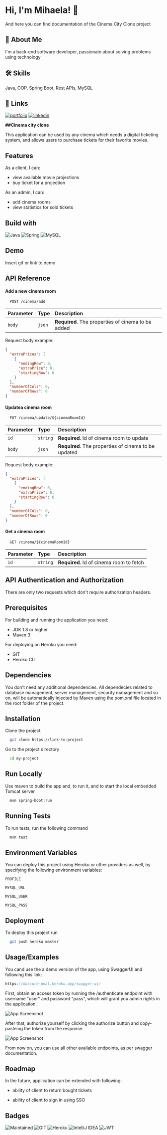 # Hi, I'm Mihaela! 👋
And here you can find documentation of the Cinema City Clone project


## 🚀 About Me
I'm a back-end software developer, passionate about solving problems using technology 
## 🛠 Skills
Java, OOP, Spring Boot, Rest APIs, MySQL


## 🔗 Links
[![portfolio](https://img.shields.io/badge/my_portfolio-000?style=for-the-badge&logo=ko-fi&logoColor=white)](https://mihaelaantalute.github.io/)
[![linkedin](https://img.shields.io/badge/linkedin-0A66C2?style=for-the-badge&logo=linkedin&logoColor=white)](https://www.linkedin.com/in/mihaela-antalute-4248b7263/)



**##Cinema city clone**


This application can be used by any cinema which needs a digital ticketing system, and allows users to purchase tickets for their favorite movies.




## Features
As a client, I can:
- view available movie projections
- buy ticket for a projection

As an admin, I can:
- add cinema rooms
- view statistics for sold tickets


## Build with
![Java](https://img.shields.io/badge/Java-ED8B00?style=for-the-badge&logo=java&logoColor=white)
![Spring](https://img.shields.io/badge/Spring-6DB33F?style=for-the-badge&logo=spring&logoColor=white)
![MySQL](https://img.shields.io/badge/mysql-%2300f.svg?style=for-the-badge&logo=mysql&logoColor=white)

## Demo

Insert gif or link to demo


## API Reference

#### Add a new cinema room

```http
  POST /cinema/add
```

| Parameter | Type     | Description                |
| :-------- | :------- | :------------------------- |
| `body` | `json` | **Required**.  The properties of cinema to be added  |

Request body example:

```json
{
  "extraPrices": [
    {
      "endingRow": 0,
      "extraPrice": 0,
      "startingRow": 0
    }
  ],
  "numberOfCols": 0,
  "numberOfRows": 0
}
```  


#### Updatea cinema room

```http
  PUT /cinema/update/${cinemaRoomId}
```

| Parameter | Type     | Description                       |
| :-------- | :------- | :-------------------------------- |
| `id`      | `string` | **Required**.  Id of cinema room to update|
|  `body` | `json` | **Required**.  The properties of cinema to be updated |

Request body example:

```json
{
  "extraPrices": [
    {
      "endingRow": 0,
      "extraPrice": 0,
      "startingRow": 0
    }
  ],
  "numberOfCols": 0,
  "numberOfRows": 0
}
``` 


#### Get a cinema room
```http
  GET /cinema/${cinemaRoomId}
```

| Parameter | Type     | Description                       |
| :-------- | :------- | :-------------------------------- |
| `id`      | `string` | **Required**.   Id of cinema room to fetch  |



## API Authentication and Authorization
There are only two requests which don't require authorization headers.
## Prerequisites

For building and running the application you need:
- JDK 1.8 or higher
- Maven 3

For deploying on Heroku you need:
- GIT 
- Heroku CLI

## Dependencies
You don't need any additional dependencies.
All dependecies related to database management, server management, security management and so on, will be automatically injected by Maven using the pom.xml file located in the root folder of the project.

## Installation
Clone the project

```bash
  git clone https://link-to-project
```

Go to the project directory

```bash
  cd my-project
```






## Run Locally

Use maven to build the app and, to run it, and to start the local embedded Tomcat server

```bash
  mvn spring-boot:run
```


## Running Tests

To run tests, run the following command

```bash
  mvn test
```



## Environment Variables

You can deploy this project using Heroku or other providers as well, by specifying the following environment variables:

`PROFILE`

`MYSQL_URL`

`MYSQL_USER`

`MYSQL_PASS`




## Deployment


To deploy this project run

```bash
  git push heroku master
```



## Usage/Examples

You cand use the a demo version of the app, using SwaggerUI and following this link:

```javascript
https://obscure-peal.heroku.app/swagger-ui/
```

First, obtain an access token by running the /authenticate endpoint with username "user" and password "pass", which will grant you admin rights in the application.

![App Screenshot](https://i.imgur.com/VTQibfA_d.webp?maxwidth=760&fidelity=grand)

After that, authorize yourself by clicking the authorize button and copy-pasteing the token from the response.

![App Screenshot](https://i.imgur.com/arTX2Ke_d.webp?maxwidth=760&fidelity=grand)

From now on, you can use all other available endpoints, as per swagger documentation.



## Roadmap

In the future, application can be extended with following:

- ability of client to return bought tickets

- ability of client to sign in using SSO



## Badges

![Maintained](https://img.shields.io/badge/Maintained%3F-yes-green.svg)
![GIT](https://img.shields.io/badge/GIT-E44C30?style=for-the-badge&logo=git&logoColor=white)
![Heroku](https://img.shields.io/badge/heroku-%23430098.svg?style=for-the-badge&logo=heroku&logoColor=white)
![IntelliJ IDEA](https://img.shields.io/badge/IntelliJIDEA-000000.svg?style=for-the-badge&logo=intellij-idea&logoColor=white)
![JWT](https://img.shields.io/badge/json%20web%20tokens-323330?style=for-the-badge&logo=json-web-tokens&logoColor=pink)



